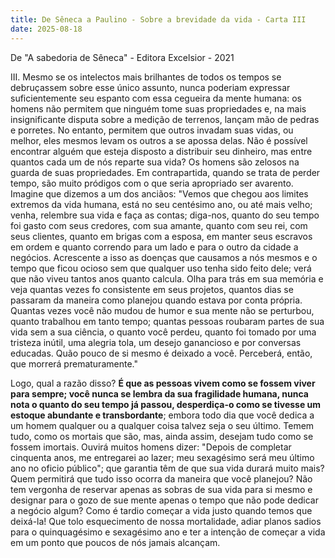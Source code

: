 ```yaml
---
title: De Sêneca a Paulino - Sobre a brevidade da vida - Carta III
date: 2025-08-18
---
```



De "A sabedoria de Sêneca" - Editora Excelsior - 2021

III. Mesmo se os intelectos mais brilhantes de todos os tempos se debruçassem sobre esse único assunto, nunca poderiam expressar suficientemente seu espanto com essa cegueira da mente humana: os homens não permitem que ninguém tome suas propriedades e, na mais insignificante disputa sobre a medição de terrenos, lançam mão de pedras e porretes. No entanto, permitem que outros invadam suas vidas, ou melhor, eles mesmos levam os outros a se apossa delas. Não é possível  encontrar alguém que esteja disposto a distribuir seu dinheiro, mas entre quantos cada um de nós reparte sua vida? Os homens são zelosos na guarda de suas propriedades. Em contrapartida, quando se trata de perder tempo, são muito pródigos com o que seria apropriado ser avarento. Imagine que dizemos a um dos anciãos: "Vemos que chegou aos limites extremos da vida humana, está no seu centésimo ano, ou até mais velho; venha, relembre sua vida e faça as contas; diga-nos, quanto do seu tempo foi gasto com seus credores, com sua amante, quanto com seu rei, com seus clientes, quanto em brigas com a esposa, em manter seus escravos em ordem e quanto correndo para um lado e para o outro da cidade a negócios. Acrescente a isso as doenças que causamos a nós mesmos e o tempo que ficou ocioso sem que qualquer uso tenha sido feito dele; verá que não viveu tantos anos quanto calcula. Olha para trás em sua memória e veja quantas vezes fo consistente em seus projetos, quantos dias se passaram da maneira como planejou quando estava por conta própria. Quantas vezes você não mudou de humor e sua mente não se perturbou, quanto trabalhou em tanto tempo; quantas pessoas roubaram partes de sua vida sem a sua ciência, o quanto você perdeu, quanto foi tomado por uma tristeza inútil, uma alegria tola, um desejo ganancioso e por conversas educadas. Quão pouco de si mesmo é deixado a você. Perceberá, então, que morrerá prematuramente." 

Logo, qual a razão disso? **É que as pessoas vivem como se fossem viver para sempre; você nunca se lembra da sua fragilidade humana, nunca nota o quanto do seu tempo já passou, desperdiça-o como se tivesse um estoque abundante e transbordante**; embora todo dia que você dedica a um homem qualquer ou a qualquer coisa talvez seja o seu último. Temem tudo, como os mortais que são, mas, ainda assim, desejam tudo como se fossem imortais. Ouvirá muitos homens dizer: "Depois de completar cinquenta anos, me entregarei ao lazer; meu sexagésimo será meu último ano no oficio público"; que garantia têm de que sua vida durará muito mais? Quem permitirá que tudo isso ocorra da maneira que você planejou? Não tem vergonha de reservar apenas as sobras de sua vida para si mesmo e designar para o gozo de sue mente apenas o tempo que não pode dedicar a negócio algum? Como é tardio começar a vida justo quando temos que deixá-la! Que tolo esquecimento de nossa mortalidade, adiar planos sadios para o quinquagésimo e sexagésimo ano e ter a intenção de começar a vida em um ponto que poucos de nós jamais alcançam.
